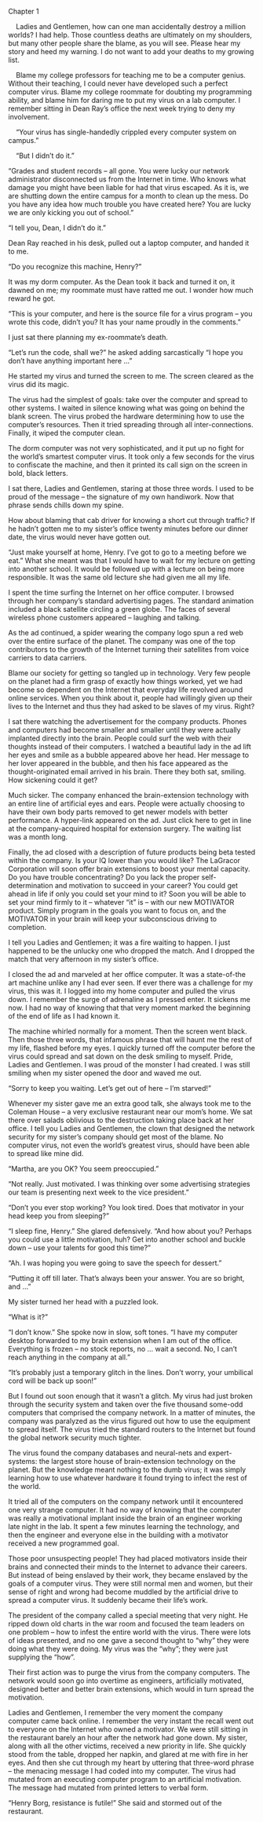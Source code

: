 Chapter 1

&nbsp;&nbsp;&nbsp;&nbsp;Ladies and Gentlemen, how can one man accidentally destroy a million worlds? I had help. Those countless deaths are ultimately on my shoulders, but many other people share the blame, as you will see. Please hear my story and heed my warning. I do not want to add your deaths to my growing list.

&nbsp;&nbsp;&nbsp;&nbsp;Blame my college professors for teaching me to be a computer genius. Without their teaching, I could never have developed such a perfect computer virus. Blame my college roommate for doubting my programming ability, and blame him for daring me to put my virus on a lab computer. I remember sitting in Dean Ray’s office the next week trying to deny my involvement.

&nbsp;&nbsp;&nbsp;&nbsp;“Your virus has single-handedly crippled every computer system on campus.”

&nbsp;&nbsp;&nbsp;&nbsp;“But I didn’t do it.”

“Grades and student records – all gone. You were lucky our network administrator disconnected us from the Internet in time. Who knows what damage you might have been liable for had that virus escaped. As it is, we are shutting down the entire campus for a month to clean up the mess. Do you have any idea how much trouble you have created here? You are lucky we are only kicking you out of school.”

“I tell you, Dean, I didn’t do it.”

Dean Ray reached in his desk, pulled out a laptop computer, and handed it to me.

“Do you recognize this machine, Henry?”

It was my dorm computer. As the Dean took it back and turned it on, it dawned on me; my roommate must have ratted me out. I wonder how much reward he got.

“This is your computer, and here is the source file for a virus program – you wrote this code, didn’t you? It has your name proudly in the comments.”

I just sat there planning my ex-roommate’s death.

“Let’s run the code, shall we?” he asked adding sarcastically “I hope you don’t have anything important here …”

He started my virus and turned the screen to me. The screen cleared as the virus did its magic. 

The virus had the simplest of goals: take over the computer and spread to other systems. I waited in silence knowing what was going on behind the blank screen. The virus probed the hardware determining how to use the computer’s resources. Then it tried spreading through all inter-connections. Finally, it wiped the computer clean.

The dorm computer was not very sophisticated, and it put up no fight for the world’s smartest computer virus. It took only a few seconds for the virus to confiscate the machine, and then it printed its call sign on the screen in bold, black letters.

I sat there, Ladies and Gentlemen, staring at those three words. I used to be proud of the message – the signature of my own handiwork. Now that phrase sends chills down my spine.

	

How about blaming that cab driver for knowing a short cut through traffic? If he hadn’t gotten me to my sister’s office twenty minutes before our dinner date, the virus would never have gotten out.

“Just make yourself at home, Henry. I’ve got to go to a meeting before we eat.” What she meant was that I would have to wait for my lecture on getting into another school. It would be followed up with a lecture on being more responsible. It was the same old lecture she had given me all my life.

I spent the time surfing the Internet on her office computer. I browsed through her company’s standard advertising pages. The standard animation included a black satellite circling a green globe. The faces of several wireless phone customers appeared – laughing and talking.

As the ad continued, a spider wearing the company logo spun a red web over the entire surface of the planet. The company was one of the top contributors to the growth of the Internet turning their satellites from voice carriers to data carriers.

Blame our society for getting so tangled up in technology. Very few people on the planet had a firm grasp of exactly how things worked, yet we had become so dependent on the Internet that everyday life revolved around online services. When you think about it, people had willingly given up their lives to the Internet and thus they had asked to be slaves of my virus. Right?

I sat there watching the advertisement for the company products. Phones and computers had become smaller and smaller until they were actually implanted directly into the brain. People could surf the web with their thoughts instead of their computers. I watched a beautiful lady in the ad lift her eyes and smile as a bubble appeared above her head. Her message to her lover appeared in the bubble, and then his face appeared as the thought-originated email arrived in his brain. There they both sat, smiling. How sickening could it get?

Much sicker. The company enhanced the brain-extension technology with an entire line of artificial eyes and ears. People were actually choosing to have their own body parts removed to get newer models with better performance. A hyper-link appeared on the ad. Just click here to get in line at the company-acquired hospital for extension surgery. The waiting list was a month long. 

Finally, the ad closed with a description of future products being beta tested within the company. Is your IQ lower than you would like? The LaGracor Corporation will soon offer brain extensions to boost your mental capacity. Do you have trouble concentrating? Do you lack the proper self-determination and motivation to succeed in your career? You could get ahead in life if only you could set your mind to it? Soon you will be able to set your mind firmly to it – whatever “it” is – with our new MOTIVATOR product. Simply program in the goals you want to focus on, and the MOTIVATOR in your brain will keep your subconscious driving to completion. 

I tell you Ladies and Gentlemen; it was a fire waiting to happen. I just happened to be the unlucky one who dropped the match. And I dropped the match that very afternoon in my sister’s office.

I closed the ad and marveled at her office computer. It was a state-of-the art machine unlike any I had ever seen. If ever there was a challenge for my virus, this was it. I logged into my home computer and pulled the virus down. I remember the surge of adrenaline as I pressed enter. It sickens me now. I had no way of knowing that that very moment marked the beginning of the end of life as I had known it.

The machine whirled normally for a moment. Then the screen went black. Then those three words, that infamous phrase that will haunt me the rest of my life, flashed before my eyes. I quickly turned off the computer before the virus could spread and sat down on the desk smiling to myself. Pride, Ladies and Gentlemen. I was proud of the monster I had created. I was still smiling when my sister opened the door and waved me out. 

“Sorry to keep you waiting. Let’s get out of here – I’m starved!”

Whenever my sister gave me an extra good talk, she always took me to the Coleman House – a very exclusive restaurant near our mom’s home. We sat there over salads oblivious to the destruction taking place back at her office. I tell you Ladies and Gentlemen, the clown that designed the network security for my sister’s company should get most of the blame. No computer virus, not even the world’s greatest virus, should have been able to spread like mine did.

“Martha, are you OK? You seem preoccupied.”

“Not really. Just motivated. I was thinking over some advertising strategies our team is presenting next week to the vice president.”

“Don’t you ever stop working? You look tired. Does that motivator in your head keep you from sleeping?”

“I sleep fine, Henry.” She glared defensively. “And how about you? Perhaps you could use a little motivation, huh? Get into another school and buckle down – use your talents for good this time?”

“Ah. I was hoping you were going to save the speech for dessert.”

“Putting it off till later. That’s always been your answer. You are so bright, and …”

My sister turned her head with a puzzled look.

“What is it?”

“I don’t know.” She spoke now in slow, soft tones. “I have my computer desktop forwarded to my brain extension when I am out of the office. Everything is frozen – no stock reports, no … wait a second. No, I can’t reach anything in the company at all.”

“It’s probably just a temporary glitch in the lines. Don’t worry, your umbilical cord will be back up soon!”

But I found out soon enough that it wasn’t a glitch. My virus had just broken through the security system and taken over the five thousand some-odd computers that comprised the company network. In a matter of minutes, the company was paralyzed as the virus figured out how to use the equipment to spread itself. The virus tried the standard routers to the Internet but found the global network security much tighter.

The virus found the company databases and neural-nets and expert-systems: the largest store house of brain-extension technology on the planet. But the knowledge meant nothing to the dumb virus; it was simply learning how to use whatever hardware it found trying to infect the rest of the world.

It tried all of the computers on the company network until it encountered one very strange computer. It had no way of knowing that the computer was really a motivational implant inside the brain of an engineer working late night in the lab. It spent a few minutes learning the technology, and then the engineer and everyone else in the building with a motivator received a new programmed goal.

Those poor unsuspecting people! They had placed motivators inside their brains and connected their minds to the Internet to advance their careers. But instead of being enslaved by their work, they became enslaved by the goals of a computer virus. They were still normal men and women, but their sense of right and wrong had become muddled by the artificial drive to spread a computer virus. It suddenly became their life’s work.

The president of the company called a special meeting that very night. He ripped down old charts in the war room and focused the team leaders on one problem – how to infest the entire world with the virus. There were lots of ideas presented, and no one gave a second thought to “why” they were doing what they were doing. My virus was the “why”; they were just supplying the “how”. 

Their first action was to purge the virus from the company computers. The network would soon go into overtime as engineers, artificially motivated, designed better and better brain extensions, which would in turn spread the motivation.

Ladies and Gentlemen, I remember the very moment the company computer came back online. I remember the very instant the recall went out to everyone on the Internet who owned a motivator. We were still sitting in the restaurant barely an hour after the network had gone down. My sister, along with all the other victims, received a new priority in life. She quickly stood from the table, dropped her napkin, and glared at me with fire in her eyes. And then she cut through my heart by uttering that three-word phrase – the menacing message I had coded into my computer. The virus had mutated from an executing computer program to an artificial motivation. The message had mutated from printed letters to verbal form.

“Henry Borg, resistance is futile!” She said and stormed out of the restaurant.

